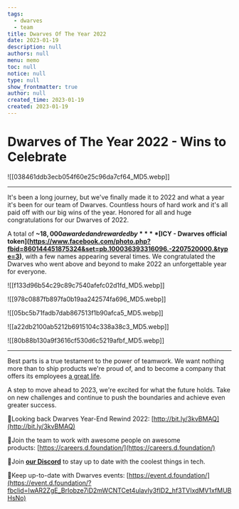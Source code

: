 ```yaml
---
tags: 
  - dwarves
  - team
title: Dwarves Of The Year 2022
date: 2023-01-19
description: null
authors: null
menu: memo
toc: null
notice: null
type: null
show_frontmatter: true
author: null
created_time: 2023-01-19
created: 2023-01-19
---
```


# Dwarves of The Year 2022 - Wins to Celebrate 

![[038461ddb3ecb054f60e25c96da7cf64_MD5.webp]]

---

It's been a long journey, but we've finally made it to 2022 and what a year it's been for our team of Dwarves. Countless hours of hard work and it's all paid off with our big wins of the year. Honored for all and huge congratulations for our Dwarves of 2022. 

A total of **~$18,000 awarded and rewarded by ****[$ICY - Dwarves official token](https://www.facebook.com/photo.php?fbid=860144451875324&set=pb.100036393316096.-2207520000.&type=3)**, with a few names appearing several times. We congratulated the Dwarves who went above and beyond to make 2022 an unforgettable year for everyone.


![[f133d96b54c29c89c7540afefc02d1fd_MD5.webp]]


![[978c0887fb897fa0b19aa242574fa696_MD5.webp]]


![[05bc5b71fadb7dab867513f1b90afca5_MD5.webp]]


![[a22db2100ab5212b6915104c338a38c3_MD5.webp]]


![[80b88b130a9f3616cf530d6c5219afbf_MD5.webp]]


---

Best parts is a true testament to the power of teamwork. We want nothing more than to ship products we're proud of, and to become a company that offers its employees [a great life](/e81775f35519409c8f274107b7ac8f9b). 

A step to move ahead to 2023, we're excited for what the future holds. Take on new challenges and continue to push the boundaries and achieve even greater success.


📍Looking back Dwarves Year-End Rewind 2022: [http://bit.ly/3kvBMAQ](http://bit.ly/3kvBMAQ)

📍Join the team to work with awesome people on awesome products: [https://careers.d.foundation/](https://careers.d.foundation/)

📍Join **[our Discord](https://discord.gg/dwarvesv)** to stay up to date with the coolest things in tech.

📍Keep up-to-date with Dwarves events: [https://event.d.foundation/](https://event.d.foundation/?fbclid=IwAR2ZgE_BrIobze7iD2mWCNTCet4ulavIy3fID2_hf3TVIxdMV1xfMUBHsNo)
